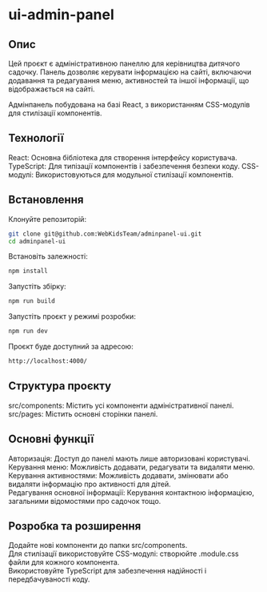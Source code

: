 # ui-admin-panel

## Опис

Цей проєкт є адміністративною панеллю для керівництва дитячого садочку. Панель дозволяє керувати інформацією на сайті, включаючи додавання та редагування меню, активностей та іншої інформації, що відображається на сайті.

Адмінпанель побудована на базі React, з використанням CSS-модулів для стилізації компонентів.

## Технології

React: Основна бібліотека для створення інтерфейсу користувача.
TypeScript: Для типізації компонентів і забезпечення безпеки коду.
CSS-модулі: Використовуються для модульної стилізації компонентів.

## Встановлення

Клонуйте репозиторій:

```bash
git clone git@github.com:WebKidsTeam/adminpanel-ui.git
cd adminpanel-ui
```

Встановіть залежності:

```bash
npm install
```

Запустіть збірку:

```bash
npm run build
```

Запустіть проєкт у режимі розробки:

```bash
npm run dev
```

Проєкт буде доступний за адресою:

```bash
http://localhost:4000/
```

## Структура проєкту

src/components: Містить усі компоненти адміністративної панелі.  
src/pages: Містить основні сторінки панелі.

## Основні функції

Авторизація: Доступ до панелі мають лише авторизовані користувачі.  
Керування меню: Можливість додавати, редагувати та видаляти меню.  
Керування активностями: Можливість додавати, змінювати або видаляти інформацію про активності для дітей.  
Редагування основної інформації: Керування контактною інформацією, загальними відомостями про садочок тощо.

## Розробка та розширення

Додайте нові компоненти до папки src/components.  
Для стилізації використовуйте CSS-модулі: створюйте .module.css файли для кожного компонента.  
Використовуйте TypeScript для забезпечення надійності і передбачуваності коду.

